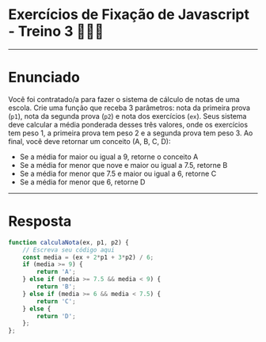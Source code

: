 # Exercícios de Fixação de Javascript - Treino 3 🏋🏽‍♀️
---
# Enunciado
Você foi contratado/a para fazer o sistema de cálculo de notas de uma escola. Crie uma função que receba 3 parâmetros: nota da primeira prova (`p1`), nota da segunda prova (`p2`) e nota dos exercícios (`ex`).
Seus sistema deve calcular a média ponderada desses três valores, onde os exercícios tem peso 1, a primeira prova tem peso 2 e a segunda prova tem peso 3.
Ao final, você deve retornar um conceito (A, B, C, D):
- Se a média for maior ou igual a 9, retorne o conceito A
- Se a média for menor que nove e maior ou igual a 7.5, retorne B
- Se a média for menor que 7.5 e maior ou igual a 6, retorne C
- Se a média for menor que 6, retorne D
---
# Resposta
```javascript
function calculaNota(ex, p1, p2) {
    // Escreva seu código aqui
    const media = (ex + 2*p1 + 3*p2) / 6;
    if (media >= 9) {
        return 'A';
    } else if (media >= 7.5 && media < 9) {
        return 'B';
    } else if (media >= 6 && media < 7.5) {
        return 'C';    
    } else {
        return 'D';
    };
};
```
